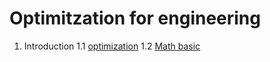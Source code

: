 # Optimitzation for engineering

1. Introduction
1.1 [optimization](https://benzlxs.github.io/optimization4engineering/introductions)
1.2 [Math basic](https://benzlxs.github.io/optimization4engineering/introductions)



